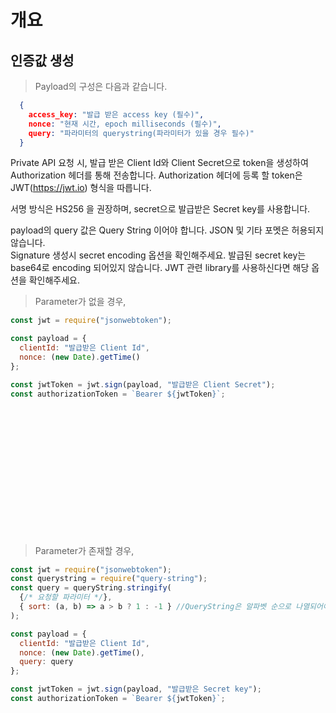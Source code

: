# 개요

## 인증값 생성

> Payload의 구성은 다음과 같습니다.

```json
  {
    access_key: "발급 받은 access key (필수)",
    nonce: "현재 시간, epoch milliseconds (필수)",
    query: "파라미터의 querystring(파라미터가 있을 경우 필수)"
  }
```


Private API 요청 시, 발급 받은 Client Id와 Client Secret으로 token을 생성하여 Authorization 헤더를 통해 전송합니다. Authorization 헤더에 등록 할 token은 JWT(https://jwt.io) 형식을 따릅니다.

서명 방식은 HS256 을 권장하며, secret으로 발급받은 Secret key를 사용합니다.

<aside class="warning">
payload의 query 값은 Query String 이어야 합니다. JSON 및 기타 포멧은 허용되지 않습니다.
</aside>

<aside class="notice">
Signature 생성시 secret encoding 옵션을 확인해주세요. 발급된 secret key는 base64로 encoding 되어있지 않습니다. JWT 관련 library를 사용하신다면 해당 옵션을 확인해주세요.
</aside>

>Parameter가 없을 경우,

```javascript
const jwt = require("jsonwebtoken");

const payload = {
  clientId: "발급받은 Client Id",
  nonce: (new Date).getTime()
};

const jwtToken = jwt.sign(payload, "발급받은 Client Secret");
const authorizationToken = `Bearer ${jwtToken}`;
```

<br/>
<br/>
<br/>
<br/>


<br/>
<br/>
<br/>
<br/>


<br/>
<br/>
<br/>
<br/>

>Parameter가 존재할 경우,

```javascript 
const jwt = require("jsonwebtoken");
const querystring = require("query-string");
const query = queryString.stringify(
  {/* 요청할 파라미터 */}, 
  { sort: (a, b) => a > b ? 1 : -1 } //QueryString은 알파벳 순으로 나열되어야 합니다.
);

const payload = {
  clientId: "발급받은 Client Id",
  nonce: (new Date).getTime(),
  query: query
};

const jwtToken = jwt.sign(payload, "발급받은 Secret key");
const authorizationToken = `Bearer ${jwtToken}`;

```